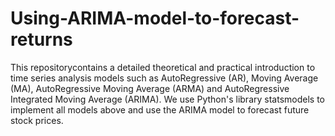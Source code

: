 # Using-ARIMA-model-to-forecast-returns
This repositorycontains a detailed theoretical and practical introduction to time series analysis models such as AutoRegressive (AR), Moving Average (MA), AutoRegressive Moving Average (ARMA) and AutoRegressive Integrated Moving Average (ARIMA). We use Python's library statsmodels to implement all models above and use the ARIMA model to forecast future stock prices.
